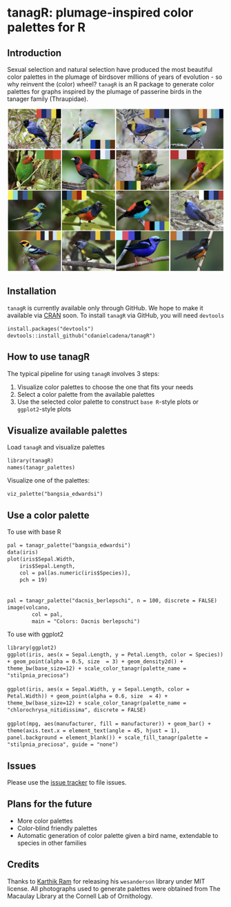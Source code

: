 # tanagR: plumage-inspired color palettes for R

## Introduction

Sexual selection and natural selection have produced the most beautiful color palettes in the plumage of birdsover millions of years of evolution - so why reinvent the (color) wheel? `tanagR` is an R package to generate color palettes for graphs inspired by the plumage of passerine birds in the tanager family (Thraupidae).

![](images_gh/tanagR.jpeg)

## Installation

`tanagR` is currently available only through GitHub. We hope to make it available via [CRAN](https://cran.r-project.org/web/packages/available_packages_by_name.html) soon. To install `tanagR` via GitHub, you will need `devtools`


	install.packages("devtools")
	devtools::install_github("cdanielcadena/tanagR")

## How to use tanagR

The typical pipeline for using `tanagR` involves 3 steps:

1. Visualize color palettes to choose the one that fits your needs
2. Select a color palette from the available palettes
3. Use the selected color palette to construct `base R`-style plots or `ggplot2`-style plots

## Visualize available palettes

Load `tanagR` and visualize palettes


	library(tanagR)
	names(tanagr_palettes)


Visualize one of the palettes:


	viz_palette("bangsia_edwardsi")

## Use a color palette

To use with base R

	pal = tanagr_palette("bangsia_edwardsi")
	data(iris)
	plot(iris$Sepal.Width,
		iris$Sepal.Length,
		col = pal[as.numeric(iris$Species)],
		pch = 19)


	pal = tanagr_palette("dacnis_berlepschi", n = 100, discrete = FALSE)
	image(volcano,
			col = pal,
			main = "Colors: Dacnis berlepschi")

To use with ggplot2

	library(ggplot2)
	ggplot(iris, aes(x = Sepal.Length, y = Petal.Length, color = Species)) + geom_point(alpha = 0.5, size  = 3) + geom_density2d() + theme_bw(base_size=12) + scale_color_tanagr(palette_name = "stilpnia_preciosa")

	ggplot(iris, aes(x = Sepal.Width, y = Sepal.Length, color = Petal.Width)) + geom_point(alpha = 0.6, size  = 4) +  theme_bw(base_size=12) + scale_color_tanagr(palette_name = "chlorochrysa_nitidissima", discrete = FALSE)

	ggplot(mpg, aes(manufacturer, fill = manufacturer)) + geom_bar() + theme(axis.text.x = element_text(angle = 45, hjust = 1), panel.background = element_blank()) + scale_fill_tanagr(palette = "stilpnia_preciosa", guide = "none")


## Issues

Please use the [issue tracker]() to file issues.

## Plans for the future

* More color palettes
* Color-blind friendly palettes
* Automatic generation of color palette given a bird name, extendable to species in other families

## Credits

Thanks to [Karthik Ram](https://github.com/karthik) for releasing his `wesanderson` library under MIT license.
All photographs used to generate palettes were obtained from The Macaulay Library at the Cornell Lab of Ornithology.
